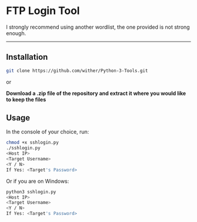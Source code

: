 # FTP Login Tool
I strongly recommend using another wordlist, the one provided is not strong enough.
- - - -
## Installation

```bash
git clone https://github.com/wither/Python-3-Tools.git
```
or

**Download a .zip file of the repository and extract it where you would like to keep the files**

## Usage 

In the console of your choice, run:

```bash
chmod +x sshlogin.py
./sshlogin.py
<Host IP>
<Target Username>
<Y / N>
If Yes: <Target's Password>
```
Or if you are on Windows:
```bash
python3 sshlogin.py
<Host IP>
<Target Username>
<Y / N>
If Yes: <Target's Password>
```
